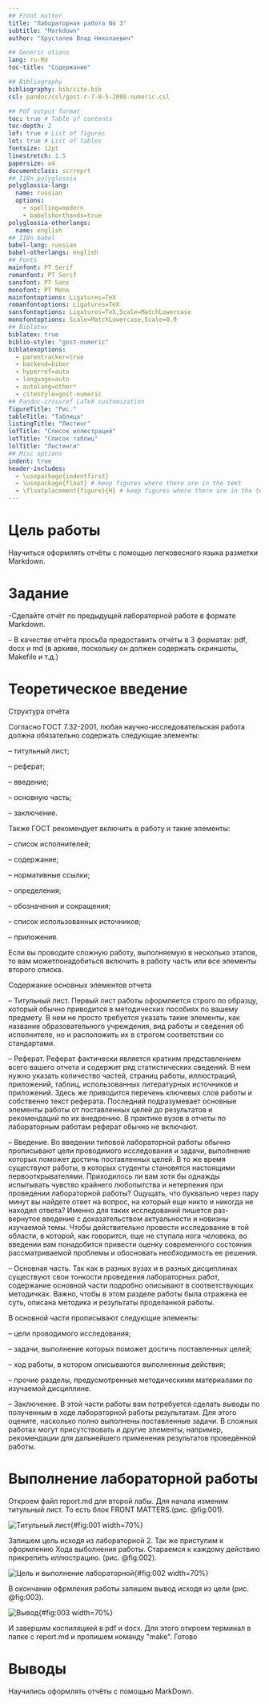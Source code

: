 ```yaml
---
## Front matter
title: "Лабораторная работа No 3"
subtitle: "Markdown"
author: "Хрусталев Влад Николаевич"

## Generic otions
lang: ru-RU
toc-title: "Содержание"

## Bibliography
bibliography: bib/cite.bib
csl: pandoc/csl/gost-r-7-0-5-2008-numeric.csl

## Pdf output format
toc: true # Table of contents
toc-depth: 2
lof: true # List of figures
lot: true # List of tables
fontsize: 12pt
linestretch: 1.5
papersize: a4
documentclass: scrreprt
## I18n polyglossia
polyglossia-lang:
  name: russian
  options:
	- spelling=modern
	- babelshorthands=true
polyglossia-otherlangs:
  name: english
## I18n babel
babel-lang: russian
babel-otherlangs: english
## Fonts
mainfont: PT Serif
romanfont: PT Serif
sansfont: PT Sans
monofont: PT Mono
mainfontoptions: Ligatures=TeX
romanfontoptions: Ligatures=TeX
sansfontoptions: Ligatures=TeX,Scale=MatchLowercase
monofontoptions: Scale=MatchLowercase,Scale=0.9
## Biblatex
biblatex: true
biblio-style: "gost-numeric"
biblatexoptions:
  - parentracker=true
  - backend=biber
  - hyperref=auto
  - language=auto
  - autolang=other*
  - citestyle=gost-numeric
## Pandoc-crossref LaTeX customization
figureTitle: "Рис."
tableTitle: "Таблица"
listingTitle: "Листинг"
lofTitle: "Список иллюстраций"
lotTitle: "Список таблиц"
lolTitle: "Листинги"
## Misc options
indent: true
header-includes:
  - \usepackage{indentfirst}
  - \usepackage{float} # keep figures where there are in the text
  - \floatplacement{figure}{H} # keep figures where there are in the text
---
```


# Цель работы

Научиться оформлять отчёты с помощью легковесного языка разметки Markdown.

# Задание

-Сделайте отчёт по предыдущей лабораторной работе в формате Markdown.

– В качестве отчёта просьба предоставить отчёты в 3 форматах: pdf, docx и md (в архиве,
поскольку он должен содержать скриншоты, Makefile и т.д.)

# Теоретическое введение

 Структура отчёта

Согласно ГОСТ 7.32-2001, любая научно-исследовательская работа должна обязательно содержать следующие элементы:

– титульный лист;

– реферат;

– введение;

– основную часть;

– заключение.

Также ГОСТ рекомендует включить в работу и такие элементы:

– список исполнителей;

– содержание;

– нормативные ссылки;

– определения;

– обозначения и сокращения;

– список использованных источников;

– приложения.

Если вы проводите сложную работу, выполняемую в несколько этапов, то вам можетпонадобиться включить в работу часть или все элементы второго списка.

Содержание основных элементов отчета

– Титульный лист. Первый лист работы оформляется строго по образцу, который обычно приводится в методических пособиях по вашему предмету. В нем не просто требуется указать такие элементы, как название образовательного учреждения, вид работы и сведения об исполнителе, но и расположить их в строгом соответствии со стандартами.

– Реферат. Реферат фактически является кратким представлением всего вашего отчета и содержит ряд статистических сведений. В нем нужно указать количество частей, страниц работы, иллюстраций, приложений, таблиц, использованных литературных источников и приложений. Здесь же приводится перечень ключевых слов работы и собственно текст реферата. Последний подразумевает основные элементы работы от поставленных целей до результатов и рекомендаций по их внедрению. В практике вузов в отчеты по лабораторным работам реферат обычно не включают.

– Введение. Во введении типовой лабораторной работы обычно прописывают цели проводимого исследования и задачи, выполнение которых поможет достичь поставленных целей. В то же время существуют работы, в которых студенты становятся настоящими первооткрывателями. Приходилось ли вам хотя бы однажды испытывать чувство крайнего любопытства и нетерпения при проведении лабораторной работы? Ощущать, что буквально через пару минут вы найдете ответ на вопрос, на который еще никто и никогда не находил ответа? Именно для таких исследований пишется раз- вернутое введение с доказательством актуальности и новизны изучаемой темы. Чтобы действительно провести исследование в той области, в которой, как говорится, еще не ступала нога человека, во введении вам понадобится привести оценку современного состояния рассматриваемой проблемы и обосновать необходимость ее решения.

– Основная часть. Так как в разных вузах и в разных дисциплинах существуют свои
тонкости проведения лабораторных работ, содержание основной части подробно
описывают в соответствующих методичках. Важно, чтобы в этом разделе работы была
отражена ее суть, описана методика и результаты проделанной работы.

В основной части прописывают следующие элементы:

– цели проводимого исследования;

– задачи, выполнение которых поможет достичь поставленных целей;

– ход работы, в котором описываются выполненные действия;

– прочие разделы, предусмотренные методическими материалами по изучаемой дисциплине.

– Заключение. В этой части работы вам потребуется сделать выводы по полученным в ходе лабораторной работы результатам. Для этого оцените, насколько полно выполнены поставленные задачи. В сложных работах могут присутствовать и другие элементы, например, рекомендации для дальнейшего применения результатов проведённой работы.


# Выполнение лабораторной работы

Откроем файл report.md для второй лабы. Для начала изменим титульный лист. То есть блок FRONT MATTERS.(рис. @fig:001).

![Титульный лист](image/1.png){#fig:001 width=70%}

Запишем цель исходя из лабораторной 2. Так же приступим к оформлению Хода выболнения работы. Стараемся к каждому действию прикрепить иллюстрацию. (рис. @fig:002).

![Цель и выполнение лабораторной](image/2.png){#fig:002 width=70%}

В окончании офрмления работы запишем вывод исходя из цели (рис. @fig:003).

![Вывод](image/3.png){#fig:003 width=70%}

И завершим коспиляцией в pdf и docx. Для этого откроем терминал в папке с report.md и пропишем команду "make". Готово

# Выводы

Научились оформлять отчёты с помощью MarkDown.
